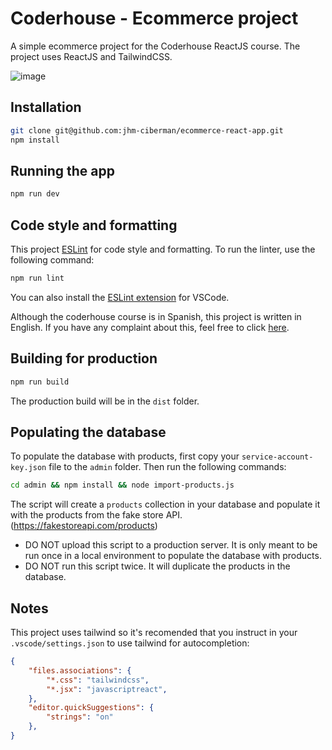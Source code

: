 # Coderhouse - Ecommerce project

A simple ecommerce project for the Coderhouse ReactJS course. The project uses ReactJS and TailwindCSS.

![image](https://github.com/jhm-ciberman/ecommerce-react-app/assets/7988351/174e786e-b561-4e6e-8b3b-d55983de5e64)


## Installation

```bash
git clone git@github.com:jhm-ciberman/ecommerce-react-app.git
npm install
```

## Running the app

```bash
npm run dev
```

## Code style and formatting

This project [ESLint](https://eslint.org/) for code style and formatting. To run the linter, use the following command:

```bash
npm run lint
```

You can also install the [ESLint extension](https://marketplace.visualstudio.com/items?itemName=dbaeumer.vscode-eslint) for VSCode.

Although the coderhouse course is in Spanish, this project is written in English.
If you have any complaint about this, feel free to click [here](https://englishacademy.coderhouse.com/).

## Building for production

```bash
npm run build
```

The production build will be in the `dist` folder.

## Populating the database

To populate the database with products, first copy your `service-account-key.json` file to the `admin` folder. Then run the following commands:

```bash
cd admin && npm install && node import-products.js
```

The script will create a `products` collection in your database and populate it with the products from the fake store API. (https://fakestoreapi.com/products)

- DO NOT upload this script to a production server. It is only meant to be run once in a local environment to populate the database with products.
- DO NOT run this script twice. It will duplicate the products in the database.

## Notes

This project uses tailwind so it's recomended that you instruct in your `.vscode/settings.json` to use tailwind for autocompletion:

```json
{
    "files.associations": {
        "*.css": "tailwindcss",
        "*.jsx": "javascriptreact",
    },
    "editor.quickSuggestions": {
        "strings": "on"
    },
}
```


